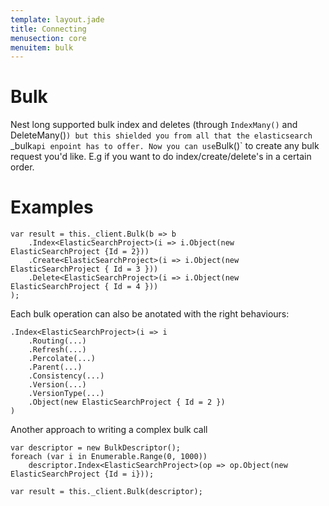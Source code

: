 ```yaml
---
template: layout.jade
title: Connecting
menusection: core
menuitem: bulk
---
```



# Bulk

Nest long supported bulk index and deletes (through `IndexMany()` and DeleteMany()`) but this shielded you from all that the elasticsearch `_bulk` api enpoint has to offer. Now you can use `Bulk()` to create any bulk request you'd like. E.g if you want to do index/create/delete's in a certain order.

# Examples

	var result = this._client.Bulk(b => b
		.Index<ElasticSearchProject>(i => i.Object(new ElasticSearchProject {Id = 2}))
		.Create<ElasticSearchProject>(i => i.Object(new ElasticSearchProject { Id = 3 }))
		.Delete<ElasticSearchProject>(i => i.Object(new ElasticSearchProject { Id = 4 }))
	);

Each bulk operation can also be anotated with the right behaviours:

	.Index<ElasticSearchProject>(i => i
		.Routing(...)
		.Refresh(...)
		.Percolate(...)
		.Parent(...)
		.Consistency(...)
		.Version(...)
		.VersionType(...)
		.Object(new ElasticSearchProject { Id = 2 })
	)

Another approach to writing a complex bulk call 

	var descriptor = new BulkDescriptor();
	foreach (var i in Enumerable.Range(0, 1000))
		descriptor.Index<ElasticSearchProject>(op => op.Object(new ElasticSearchProject {Id = i}));

	var result = this._client.Bulk(descriptor);